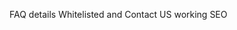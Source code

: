 FAQ details
Whitelisted and Contact US working
SEO

<script type="module">
  // Import the functions you need from the SDKs you need
  import { initializeApp } from "https://www.gstatic.com/firebasejs/9.10.0/firebase-app.js";
  // TODO: Add SDKs for Firebase products that you want to use
  // https://firebase.google.com/docs/web/setup#available-libraries

  // Your web app's Firebase configuration
  const firebaseConfig = {
    apiKey: "AIzaSyCWPeyNoNqWgExoUxzk-o1EGQADsqEN84w",
    authDomain: "nftonio-e58f3.firebaseapp.com",
    projectId: "nftonio-e58f3",
    storageBucket: "nftonio-e58f3.appspot.com",
    messagingSenderId: "1063527472820",
    appId: "1:1063527472820:web:0f358d09841ac014e3c1e1"
  };

  // Initialize Firebase
  const app = initializeApp(firebaseConfig);
</script>